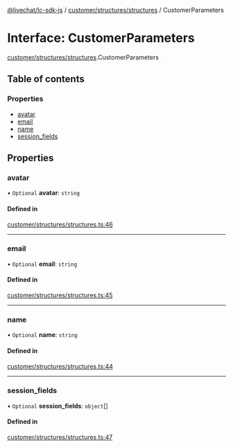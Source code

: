 [@livechat/lc-sdk-js](../README.md) / [customer/structures/structures](../modules/customer_structures_structures.md) / CustomerParameters

# Interface: CustomerParameters

[customer/structures/structures](../modules/customer_structures_structures.md).CustomerParameters

## Table of contents

### Properties

- [avatar](customer_structures_structures.CustomerParameters.md#avatar)
- [email](customer_structures_structures.CustomerParameters.md#email)
- [name](customer_structures_structures.CustomerParameters.md#name)
- [session\_fields](customer_structures_structures.CustomerParameters.md#session_fields)

## Properties

### avatar

• `Optional` **avatar**: `string`

#### Defined in

[customer/structures/structures.ts:46](https://github.com/livechat/lc-sdk-js/blob/1fa827f/src/customer/structures/structures.ts#L46)

___

### email

• `Optional` **email**: `string`

#### Defined in

[customer/structures/structures.ts:45](https://github.com/livechat/lc-sdk-js/blob/1fa827f/src/customer/structures/structures.ts#L45)

___

### name

• `Optional` **name**: `string`

#### Defined in

[customer/structures/structures.ts:44](https://github.com/livechat/lc-sdk-js/blob/1fa827f/src/customer/structures/structures.ts#L44)

___

### session\_fields

• `Optional` **session\_fields**: `object`[]

#### Defined in

[customer/structures/structures.ts:47](https://github.com/livechat/lc-sdk-js/blob/1fa827f/src/customer/structures/structures.ts#L47)
